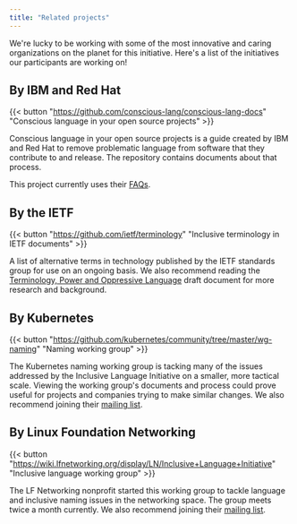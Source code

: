 ```yaml
---
title: "Related projects"
---
```


We're lucky to be working with some of the most innovative and caring organizations on the planet for this initiative. Here's a list of the initiatives our participants are working on!

## By IBM and Red Hat 

{{< button "https://github.com/conscious-lang/conscious-lang-docs" "Conscious language in your open source projects" >}}

Conscious language in your open source projects is a guide created by IBM and Red Hat to remove problematic language from software that they contribute to and release. The repository contains documents about that process. 

This project currently uses their [FAQs](faqs.md).

## By the IETF

{{< button "https://github.com/ietf/terminology" "Inclusive terminology in IETF documents" >}}

A list of alternative terms in technology published by the IETF standards group for use on an ongoing basis. We also recommend reading the [Terminology, Power and Oppressive Language](https://tools.ietf.org/id/draft-knodel-terminology-00.html) draft document for more research and background.

## By Kubernetes 

{{< button "https://github.com/kubernetes/community/tree/master/wg-naming" "Naming working group" >}}

The Kubernetes naming working group is tacking many of the issues addressed by the Inclusive Language Initiative on a smaller, more tactical scale. Viewing the working group's documents and process could prove useful for projects and companies trying to make similar changes. We also recommend joining their [mailing list](https://groups.google.com/g/kubernetes-wg-naming).

## By Linux Foundation Networking

{{< button "https://wiki.lfnetworking.org/display/LN/Inclusive+Language+Initiative" "Inclusive language working group" >}}

The LF Networking nonprofit started this working group to tackle language and inclusive naming issues in the networking space. The group meets twice a month currently. We also recommend joining their [mailing list](https://lists.lfnetworking.org/g/inclusive-lang-wg).
